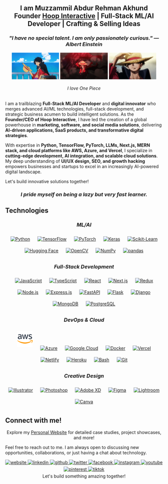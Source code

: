 <div align="center">
  <h2>I am Muzzammil Abdur Rehman Akhund <br>
  Founder <a href="https://hoopinteractive.com" target="_blank" rel="noopener noreferrer">Hoop Interactive</a> | Full‑Stack ML/AI Developer | Crafting & Selling Ideas</h2>
</div>

### *<div align="center">"I have no special talent. I am only passionately curious." — Albert Einstein</div>*  

<div align="center">
<img src="https://github.com/abdurrehman022/abdurrehman022/blob/main/gifs/onepiece1.gif" align="center" height="" width="30%" />
<img src="https://github.com/abdurrehman022/abdurrehman022/blob/main/gifs/onepiece3.gif" align="center" height="" width="30%" />
<img src="https://github.com/abdurrehman022/abdurrehman022/blob/main/gifs/onepiece2.webp" align="center" height="" width="30%" />
</div>

<div align="center">
  <h6>I love One Piece</h6>
</div>
  
I am a trailblazing **Full-Stack ML/AI Developer** and **digital innovator** who merges advanced AI/ML technologies, full-stack development, and strategic business acumen to build intelligent solutions. As the **Founder/CEO of Hoop Interactive**, I have led the creation of a global powerhouse in **marketing, software, and social media solutions**, delivering **AI-driven applications, SaaS products, and transformative digital strategies**.  

With expertise in **Python, TensorFlow, PyTorch, LLMs, Next.js, MERN stack, and cloud platforms like AWS, Azure, and Vercel**, I specialize in **cutting-edge development, AI integration, and scalable cloud solutions**. My deep understanding of **UI/UX design, SEO, and growth hacking** empowers businesses and startups to excel in an increasingly AI-powered digital landscape.

Let's build innovative solutions together!

### *<div align="center">I pride myself on being a lazy but very fast learner.</div>*  

## Technologies  
### *<div align="center">ML/AI</div>*  
  
<div align="center">  
<a href="https://www.python.org/" target="_blank"><img style="margin: 10px" src="https://cdn.jsdelivr.net/gh/devicons/devicon/icons/python/python-original.svg" alt="Python" height="50" /></a>  
<a href="https://www.tensorflow.org/" target="_blank"><img style="margin: 10px" src="https://cdn.jsdelivr.net/gh/devicons/devicon/icons/tensorflow/tensorflow-original.svg" alt="TensorFlow" height="50" /></a>  
<a href="https://pytorch.org/" target="_blank"><img style="margin: 10px" src="https://cdn.jsdelivr.net/gh/devicons/devicon/icons/pytorch/pytorch-original.svg" alt="PyTorch" height="50" /></a>  
<a href="https://keras.io/" target="_blank"><img style="margin: 10px" src="https://upload.wikimedia.org/wikipedia/commons/a/ae/Keras_logo.svg" alt="Keras" height="50" /></a> 
<a href="https://scikit-learn.org/" target="_blank"><img style="margin: 10px" src="https://upload.wikimedia.org/wikipedia/commons/0/05/Scikit_learn_logo_small.svg" alt="Scikit-Learn" height="50" /></a>
<a href="https://huggingface.co/" target="_blank"><img style="margin: 10px" src="https://huggingface.co/front/assets/huggingface_logo-noborder.svg" alt="Hugging Face" height="50" /></a>
<a href="https://opencv.org/" target="_blank"><img style="margin: 10px" src="https://cdn.jsdelivr.net/gh/devicons/devicon/icons/opencv/opencv-original.svg" alt="OpenCV" height="50" /></a>
<a href="https://numpy.org/" target="_blank"><img style="margin: 10px" src="https://cdn.jsdelivr.net/gh/devicons/devicon/icons/numpy/numpy-original.svg" alt="NumPy" height="50" /></a>
<a href="https://pandas.pydata.org/" target="_blank"><img style="margin: 10px" src="https://cdn.jsdelivr.net/gh/devicons/devicon/icons/pandas/pandas-original.svg" alt="pandas" height="50" /></a>
</div>  

### *<div align="center">Full-Stack Development</div>*  

<div align="center">  
<a href="https://developer.mozilla.org/en-US/docs/Web/JavaScript" target="_blank"><img style="margin: 10px" src="https://cdn.jsdelivr.net/gh/devicons/devicon/icons/javascript/javascript-original.svg" alt="JavaScript" height="50" /></a>
<a href="https://www.typescriptlang.org/" target="_blank"><img style="margin: 10px" src="https://cdn.jsdelivr.net/gh/devicons/devicon/icons/typescript/typescript-original.svg" alt="TypeScript" height="50" /></a>
<a href="https://reactjs.org/" target="_blank"><img style="margin: 10px" src="https://cdn.jsdelivr.net/gh/devicons/devicon/icons/react/react-original.svg" alt="React" height="50" /></a>
<a href="https://nextjs.org/" target="_blank"><img style="margin: 10px" src="https://cdn.jsdelivr.net/gh/devicons/devicon/icons/nextjs/nextjs-original.svg" alt="Next.js" height="50" /></a>
<a href="https://redux.js.org/" target="_blank"><img style="margin: 10px" src="https://cdn.jsdelivr.net/gh/devicons/devicon/icons/redux/redux-original.svg" alt="Redux" height="50" /></a>
<a href="https://nodejs.org/" target="_blank"><img style="margin: 10px" src="https://cdn.jsdelivr.net/gh/devicons/devicon/icons/nodejs/nodejs-original.svg" alt="Node.js" height="50" /></a>
<a href="https://expressjs.com/" target="_blank"><img style="margin: 10px" src="https://cdn.jsdelivr.net/gh/devicons/devicon/icons/express/express-original.svg" alt="Express.js" height="50" /></a>
<a href="https://fastapi.tiangolo.com/" target="_blank"><img style="margin: 10px" src="https://cdn.jsdelivr.net/gh/devicons/devicon/icons/fastapi/fastapi-original.svg" alt="FastAPI" height="50" /></a>
<a href="https://flask.palletsprojects.com/" target="_blank"><img style="margin: 10px" src="https://cdn.jsdelivr.net/gh/devicons/devicon/icons/flask/flask-original.svg" alt="Flask" height="50" /></a>  
<a href="https://www.djangoproject.com/" target="_blank"><img style="margin: 10px" src="https://cdn.jsdelivr.net/gh/devicons/devicon/icons/django/django-plain.svg" alt="Django" height="50" /></a>
<a href="https://www.mongodb.com/" target="_blank"><img style="margin: 10px" src="https://cdn.jsdelivr.net/gh/devicons/devicon/icons/mongodb/mongodb-original.svg" alt="MongoDB" height="50" /></a>
<a href="https://www.postgresql.org/" target="_blank"><img style="margin: 10px" src="https://cdn.jsdelivr.net/gh/devicons/devicon/icons/postgresql/postgresql-original.svg" alt="PostgreSQL" height="50" /></a>
</div>

### *<div align="center">DevOps & Cloud</div>*

<div align="center">  
<a href="https://aws.amazon.com/" target="_blank"><img style="margin: 10px" src="https://raw.githubusercontent.com/devicons/devicon/master/icons/amazonwebservices/amazonwebservices-original-wordmark.svg" alt="AWS" height="50" /></a>
<a href="https://azure.microsoft.com/" target="_blank"><img style="margin: 10px" src="https://cdn.jsdelivr.net/gh/devicons/devicon/icons/azure/azure-original.svg" alt="Azure" height="50" /></a>  
<a href="https://cloud.google.com/" target="_blank"><img style="margin: 10px" src="https://cdn.jsdelivr.net/gh/devicons/devicon/icons/googlecloud/googlecloud-original.svg" alt="Google Cloud" height="50" /></a>
<a href="https://www.docker.com/" target="_blank"><img style="margin: 10px" src="https://cdn.jsdelivr.net/gh/devicons/devicon/icons/docker/docker-original.svg" alt="Docker" height="50" /></a>
<a href="https://vercel.com/" target="_blank"><img style="margin: 10px" src="https://assets.vercel.com/image/upload/v1588805858/repositories/vercel/logo.png" alt="Vercel" height="50" /></a>
<a href="https://www.netlify.com/" target="_blank"><img style="margin: 10px" src="https://www.netlify.com/v3/img/components/logomark.png" alt="Netlify" height="50" /></a>
<a href="https://www.heroku.com/" target="_blank"><img style="margin: 10px" src="https://cdn.jsdelivr.net/gh/devicons/devicon/icons/heroku/heroku-original.svg" alt="Heroku" height="50" /></a>
<a href="https://www.gnu.org/software/bash/" target="_blank"><img style="margin: 10px" src="https://cdn.jsdelivr.net/gh/devicons/devicon/icons/bash/bash-original.svg" alt="Bash" height="50" /></a>
<a href="https://git-scm.com/" target="_blank"><img style="margin: 10px" src="https://cdn.jsdelivr.net/gh/devicons/devicon/icons/git/git-original.svg" alt="Git" height="50" /></a>
</div>

### *<div align="center">Creative Design</div>*  
  
<div align="center">  
<a href="https://www.adobe.com/products/illustrator.html" target="_blank"><img style="margin: 10px" src="https://cdn.jsdelivr.net/gh/devicons/devicon/icons/illustrator/illustrator-plain.svg" alt="Illustrator" height="50" /></a>  
<a href="https://www.adobe.com/products/photoshop.html" target="_blank"><img style="margin: 10px" src="https://cdn.jsdelivr.net/gh/devicons/devicon/icons/photoshop/photoshop-plain.svg" alt="Photoshop" height="50" /></a>
<a href="https://www.adobe.com/products/xd.html" target="_blank"><img style="margin: 10px" src="https://cdn.jsdelivr.net/gh/devicons/devicon/icons/xd/xd-plain.svg" alt="Adobe XD" height="50" /></a>  
<a href="https://www.figma.com/" target="_blank"><img style="margin: 10px" src="https://cdn.jsdelivr.net/gh/devicons/devicon/icons/figma/figma-original.svg" alt="Figma" height="50" /></a>  
<a href="https://www.adobe.com/products/photoshop-lightroom.html" target="_blank"><img style="margin: 10px" src="https://cdn.jsdelivr.net/gh/devicons/devicon/icons/premierepro/premierepro-plain.svg" alt="Lightroom" height="50" /></a>  
<a href="https://www.canva.com/" target="_blank"><img style="margin: 10px" src="https://cdn.jsdelivr.net/gh/devicons/devicon/icons/canva/canva-original.svg" alt="Canva" height="50" /></a>
</div>

## Connect with me!  

<div align="center">
Explore my <a href="https://akhundmuzzammil.com" target="_blank" rel="noopener noreferrer">Personal Website</a> for detailed case studies, project showcases, and more!
</div>

Feel free to reach out to me. I am always open to discussing new opportunities, collaborations, or just having a chat about technology.

<div align="center">
<a href="https://www.akhundmuzzammil.com" target="_blank">
<img src="https://img.shields.io/badge/website-%2300A0D1.svg?&style=for-the-badge&logo=safari&logoColor=white" alt="website" style="margin-bottom: 5px;" />
</a>
<a href="https://linkedin.com/in/akhundmuzzammil" target="_blank">
<img src="https://img.shields.io/badge/linkedin-%231E77B5.svg?&style=for-the-badge&logo=linkedin&logoColor=white" alt="linkedin" style="margin-bottom: 5px;" />
</a>
<a href="https://github.com/akhundmuzzammil" target="_blank">
<img src="https://img.shields.io/badge/github-%2324292e.svg?&style=for-the-badge&logo=github&logoColor=white" alt="github" style="margin-bottom: 5px;" />
</a>
<a href="https://twitter.com/akhundmuzzammil" target="_blank">
<img src="https://img.shields.io/badge/twitter-%2300acee.svg?&style=for-the-badge&logo=twitter&logoColor=white" alt="twitter" style="margin-bottom: 5px;" />
</a>
<a href="https://facebook.com/akhundmuzzammil" target="_blank">
<img src="https://img.shields.io/badge/facebook-%232E87FB.svg?&style=for-the-badge&logo=facebook&logoColor=white" alt="facebook" style="margin-bottom: 5px;" />
</a>
<a href="https://instagram.com/akhundmuzzammil" target="_blank">
<img src="https://img.shields.io/badge/instagram-%23000000.svg?&style=for-the-badge&logo=instagram&logoColor=white" alt="instagram" style="margin-bottom: 5px;" />
</a>
<a href="https://youtube.com/user/akhundmuzzammil" target="_blank">
<img src="https://img.shields.io/badge/youtube-%23FF0000.svg?&style=for-the-badge&logo=youtube&logoColor=white" alt="youtube" style="margin-bottom: 5px;" />
</a>
<a href="https://pinterest.com/akhundmuzzammil" target="_blank">
<img src="https://img.shields.io/badge/pinterest-%23E60023.svg?&style=for-the-badge&logo=pinterest&logoColor=white" alt="pinterest" style="margin-bottom: 5px;" />
</a>
<a href="https://tiktok.com/@akhundmuzzammil" target="_blank">
<img src="https://img.shields.io/badge/tiktok-%23000000.svg?&style=for-the-badge&logo=tiktok&logoColor=white" alt="tiktok" style="margin-bottom: 5px;" />
</a>
</div>
<div align="center">Let's build something amazing together!</div>

